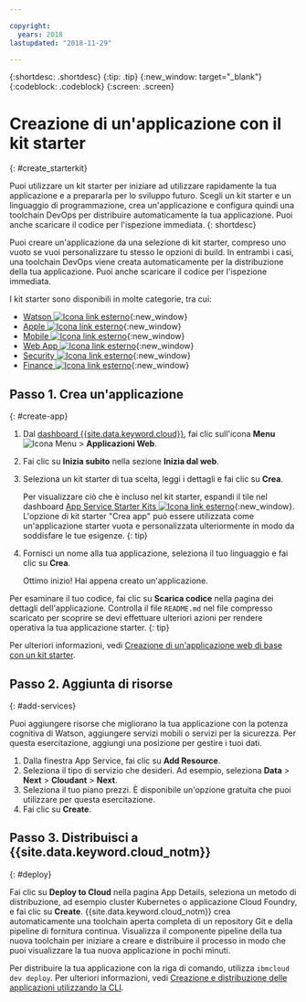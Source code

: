 ```yaml
---

copyright:
  years: 2018
lastupdated: "2018-11-29"

---
```


{:shortdesc: .shortdesc}
{:tip: .tip}
{:new_window: target="_blank"}
{:codeblock: .codeblock}
{:screen: .screen}

# Creazione di un'applicazione con il kit starter
{: #create_starterkit}

Puoi utilizzare un kit starter per iniziare ad utilizzare rapidamente la tua applicazione e a prepararla per lo sviluppo futuro. Scegli un kit starter e un linguaggio di programmazione, crea un'applicazione e configura quindi una toolchain DevOps per distribuire automaticamente la tua applicazione. Puoi anche scaricare il codice per l'ispezione immediata.
{: shortdesc}

Puoi creare un'applicazione da una selezione di kit starter, compreso uno vuoto se vuoi personalizzare tu stesso le opzioni di build. In entrambi i casi, una toolchain DevOps viene creata automaticamente per la distribuzione della tua applicazione. Puoi anche scaricare il codice per l'ispezione immediata.

I kit starter sono disponibili in molte categorie, tra cui:
* [Watson ![Icona link esterno](../../icons/launch-glyph.svg "Icona link esterno")](https://{DomainName}/developer/watson/dashboard){:new_window}
* [Apple ![Icona link esterno](../../icons/launch-glyph.svg "Icona link esterno")](https://{DomainName}/developer/appledevelopment/dashboard){:new_window}
* [Mobile ![Icona link esterno](../../icons/launch-glyph.svg "Icona link esterno")](https://{DomainName}/developer/mobile/dashboard){:new_window}
* [Web App ![Icona link esterno](../../icons/launch-glyph.svg "Icona link esterno")](https://{DomainName}/developer/appservice/dashboard){:new_window}
* [Security ![Icona link esterno](../../icons/launch-glyph.svg "Icona link esterno")](https://{DomainName}/developer/security/dashboard){:new_window}
* [Finance ![Icona link esterno](../../icons/launch-glyph.svg "Icona link esterno")](https://{DomainName}/developer/finance/dashboard){:new_window}

## Passo 1. Crea un'applicazione
{: #create-app}

1. Dal [dashboard {{site.data.keyword.cloud}}](https://{DomainName}), fai clic sull'icona **Menu** ![Icona Menu](../../icons/icon_hamburger.svg) > **Applicazioni Web**.

2. Fai clic su **Inizia subito** nella sezione **Inizia dal web**.

3. Seleziona un kit starter di tua scelta, leggi i dettagli e fai clic su **Crea**.
    
    Per visualizzare ciò che è incluso nel kit starter, espandi il tile nel dashboard [App Service Starter Kits ![Icona link esterno](../../icons/launch-glyph.svg "Icona link esterno")](https://{DomainName}/developer/appservice/starter-kits){:new_window}. L'opzione di kit starter "Crea app" può essere utilizzata come un'applicazione starter vuota e personalizzata ulteriormente in modo da soddisfare le tue esigenze.
    {: tip}

4. Fornisci un nome alla tua applicazione, seleziona il tuo linguaggio e fai clic su **Crea**.
    
    Ottimo inizio! Hai appena creato un'applicazione.

Per esaminare il tuo codice, fai clic su **Scarica codice** nella pagina dei dettagli dell'applicazione. Controlla il file `README.md` nel file compresso scaricato per scoprire se devi effettuare ulteriori azioni per rendere operativa la tua applicazione starter.
{: tip}

Per ulteriori informazioni, vedi [Creazione di un'applicazione web di base con un kit starter](/docs/apps/tutorials/tutorial_web.html).

## Passo 2. Aggiunta di risorse
{: #add-services}

Puoi aggiungere risorse che migliorano la tua applicazione con la potenza cognitiva di Watson, aggiungere servizi mobili o servizi per la sicurezza. Per questa esercitazione, aggiungi una posizione per gestire i tuoi dati.

1. Dalla finestra App Service, fai clic su **Add Resource**.
2. Seleziona il tipo di servizio che desideri. Ad esempio, seleziona **Data** > **Next** > **Cloudant** > **Next**.
3. Seleziona il tuo piano prezzi. È disponibile un'opzione gratuita che puoi utilizzare per questa esercitazione.
4. Fai clic su **Create**.

## Passo 3. Distribuisci a {{site.data.keyword.cloud_notm}}
{: #deploy}

Fai clic su **Deploy to Cloud** nella pagina App Details, seleziona un metodo di distribuzione, ad esempio cluster Kubernetes o applicazione Cloud Foundry, e fai clic su **Create**. {{site.data.keyword.cloud_notm}} crea automaticamente una toolchain aperta completa di un repository Git e della pipeline di fornitura continua. Visualizza il componente pipeline della tua nuova toolchain per iniziare a creare e distribuire il processo in modo che puoi visualizzare la tua nuova applicazione in pochi minuti.

Per distribuire la tua applicazione con la riga di comando, utilizza `ibmcloud dev deploy`. Per ulteriori informazioni, vedi [Creazione e distribuzione delle applicazioni utilizzando la CLI](/docs/apps/create-deploy-cli.html).
